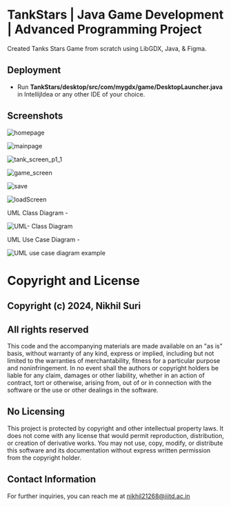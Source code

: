# TankStars | Java Game Development | Advanced Programming Project

Created Tanks Stars Game from scratch using LibGDX, Java, & Figma. 


## Deployment
* Run **TankStars/desktop/src/com/mygdx/game/DesktopLauncher.java** in IntellijIdea or any other IDE of your choice.



## Screenshots

![homepage](https://user-images.githubusercontent.com/108218688/209275049-e30562e6-8760-47c2-ad60-0e0a03485f85.png)




![mainpage](https://user-images.githubusercontent.com/108218688/209275075-a02e2f0d-7521-4ef8-84f5-907035e3636d.png)




![tank_screen_p1_1](https://user-images.githubusercontent.com/108218688/209275097-9b38db12-d2e3-4516-b5cb-e43e52699e53.png)




![game_screen](https://user-images.githubusercontent.com/108218688/209275548-93cd16d0-5050-497f-b714-0e76c21ec8a8.png)




![save](https://user-images.githubusercontent.com/108218688/209275189-7c37c903-5961-4935-b937-8b075112420e.png)




![loadScreen](https://user-images.githubusercontent.com/108218688/209275204-c3fae084-503a-451d-8c50-de602343dde2.png)








UML Class Diagram -

![UML- Class Diagram](https://user-images.githubusercontent.com/108218688/209279149-544398c4-9be6-4688-ba77-7f181f39b055.png)



UML Use Case Diagram -

![UML use case diagram example](https://user-images.githubusercontent.com/108218688/209279211-b185d809-c47f-4d19-95a0-52735ba29d9c.png)



# Copyright and License

## Copyright (c) 2024, Nikhil Suri

## All rights reserved

This code and the accompanying materials are made available on an "as is" basis, without warranty of any kind, express or implied, including but not limited to the warranties of merchantability, fitness for a particular purpose and noninfringement. In no event shall the authors or copyright holders be liable for any claim, damages or other liability, whether in an action of contract, tort or otherwise, arising from, out of or in connection with the software or the use or other dealings in the software.

## No Licensing
This project is protected by copyright and other intellectual property laws. It does not come with any license that would permit reproduction, distribution, or creation of derivative works. You may not use, copy, modify, or distribute this software and its documentation without express written permission from the copyright holder.

## Contact Information
For further inquiries, you can reach me at nikhil21268@iiitd.ac.in
